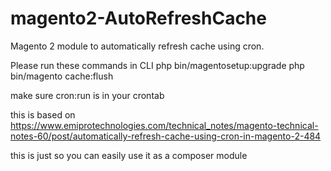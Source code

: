 # magento2-AutoRefreshCache
Magento 2 module to automatically refresh cache using cron.

Please run these commands in CLI 
php bin/magentosetup:upgrade
php bin/magento cache:flush

make sure cron:run is in your crontab

this is based on https://www.emiprotechnologies.com/technical_notes/magento-technical-notes-60/post/automatically-refresh-cache-using-cron-in-magento-2-484

this is just so you can easily use it as a composer module
